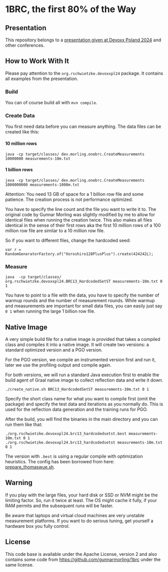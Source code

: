 # 1BRC, the first 80% of the Way

## Presentation

This repository belongs to a [presentation given at Devoxx Poland 2024](https://training.xceptance.com/java/450-the-first-80p-of-1BRC-2024.html) and other conferences.

## How to Work With It

Please pay attention to the `org.rschwietzke.devoxxpl24` package. It contains all examples from the presentation.

### Build

You can of course build all with `mvn compile`.

### Create Data

You first need data before you can measure anything. The data files can be created like this:

#### 10 million rows
```
java -cp target/classes/ dev.morling.onebrc.CreateMeasurements 10000000 measurements-10m.txt
```

#### 1 billion rows
```
java -cp target/classes/ dev.morling.onebrc.CreateMeasurements 1000000000 measurements-1000m.txt
```

Attention: You need 13 GB of space for a 1 billion row file and some patience. The creation process is not performance optimized.

You have to specify the line count and the file you want to write it to. The original code by Gunnar Morling was slightly modified by me to allow for identical files when running the creation twice. This also makes all files identical in the sense of their first rows aka the first 10 million rows of a 100 million row file are similar to a 10 million row file.


So if you want to different files, change the hardcoded seed:

```
var r = RandomGeneratorFactory.of("Xoroshiro128PlusPlus").create(424242L);
```

### Measure

```
java  -cp target/classes/ org.rschwietzke.devoxxpl24.BRC13_HardcodedSetST measurements-10m.txt 0 1
```

You have to point to a file with the data, you have to specify the number of warmup rounds and the number of measurement rounds. While warmup and measurements are important for small data files, you can easily just say `0 1` when running the large 1 billion row file.

## Native Image

A very simple build file for a native image is provided that takes a compiled class and compiles it into a native image. It will create two versions: a standard optimized version and a PGO version.

For the PGO version, we compile an instrumented version first and run it, later we use the profiling output and compile again.

For both versions, we will run a standard Java execution first to enable the build agent of Graal native image to collect reflection data and write it down.

```
./create_native.sh BRC13_HardcodedSetST measurements-10m.txt 0 1
```

Specify the short class name for what you want to compile first (omit the package) and specify the test data and iterations as you normally do. This is used for the reflection data generation and the training runs for PGO.

After the build, you will find the binaries in the main directory and you can run them like that:

```
./org.rschwietzke.devoxxpl24.brc13_hardcodedsetst.best measurements-10m.txt 0 1
./org.rschwietzke.devoxxpl24.brc13_hardcodedsetst measurements-10m.txt 0 1
```

The version with `.best` is using a regular compile with optimization heuristics. The config has been borrowed from here: [prepare_thomaswue.sh](https://github.com/gunnarmorling/1brc/blob/main/prepare_thomaswue.sh).

## Warning

If you play with the large files, your hard disk or SSD or NVM might be the limiting factor. So, run it twice at least. The OS might cache it fully, if your RAM permits and the subsequent runs will be faster.

Be aware that laptops and virtual cloud machines are very unstable measurement platforms. If you want to do serious tuning, get yourself a hardware box you fully control.

## License

This code base is available under the Apache License, version 2 and also contains some code from https://github.com/gunnarmorling/1brc under the same license.


